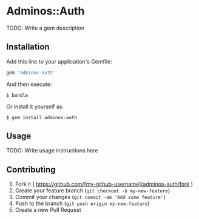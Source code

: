 # Adminos::Auth

TODO: Write a gem description

## Installation

Add this line to your application's Gemfile:

```ruby
gem 'adminos-auth'
```

And then execute:

    $ bundle

Or install it yourself as:

    $ gem install adminos-auth

## Usage

TODO: Write usage instructions here

## Contributing

1. Fork it ( https://github.com/[my-github-username]/adminos-auth/fork )
2. Create your feature branch (`git checkout -b my-new-feature`)
3. Commit your changes (`git commit -am 'Add some feature'`)
4. Push to the branch (`git push origin my-new-feature`)
5. Create a new Pull Request
